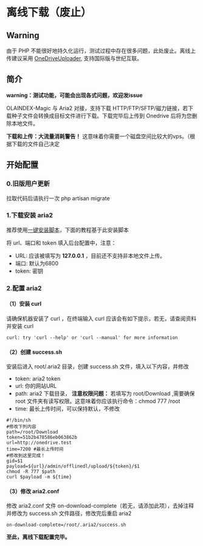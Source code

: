 # 离线下载（废止）

## Warning

由于 PHP 不能很好地持久化运行，测试过程中存在很多问题，此处废止。离线上传建议采用 [OneDriveUploader](https://github.com/MoeClub/OneList/tree/master/OneDriveUploader), 支持国际版与世纪互联。

## 简介

**warning：测试功能，可能会出现各式问题，欢迎发issue**

OLAINDEX-Magic 与 Aria2 对接，支持下载 HTTP/FTP/SFTP/磁力链接，若下载种子文件会转换成目标文件进行下载。下载完毕后上传到 Onedrive 后将为您删除本地文件。

**下载和上传：大流量消耗警告！** 这意味着你需要一个磁盘空间比较大的vps。（根据下载的文件自己决定

## 开始配置

### 0.旧版用户更新
拉取代码后请执行一次 php artisan migrate

### 1.下载安装 aria2
推荐使用[一键安装脚本](https://github.com/P3TERX/aria2.sh)，下面的教程基于此安装脚本

将 url、端口和 token 填入后台配置中，注意：
+ URL: 应该被填写为 **127.0.0.1** ，目前还不支持非本地文件上传。
+ 端口: 默认为6800
+ token: 密钥

### 2.配置 aria2

#### （1）安装 curl
请确保机器安装了 curl ，在终端输入 curl 应该会有如下提示，若无，请查阅资料并安装 curl
```
curl: try 'curl --help' or 'curl --manual' for more information
```

#### （2）创建 success.sh
安装后进入 root/.aria2 目录，创建 success.sh 文件，填入以下内容，并修改
+ token: aria2 token
+ url: 你的网站URL
+ path: aria2 下载目录， **注意权限问题：** 若填写为 root/Download ,需要确保 root 文件夹有读写权限。这意味着你应该执行命令：chmod 777 /root
+ time: 最长上传时间，可以保持默认，不修改
```
#!/bin/sh
#修改下列内容
path=/root/Download
token=51b2b478586eb063862b
url=http://onedrive.test
time=7200 #最长上传时间
#修改到这里完成！
gid=$1
payload=${url}/admin/offlinedl/upload/${token}/$1
chmod -R 777 $path
curl $payload -m ${time}
```

#### （3）修改 aria2.conf
修改 aria2.conf 文件 on-download-complete（若无，请添加此项），去掉注释并修改为 success.sh 文件路径，修改完后重启 aria2
```
on-download-complete=/root/.aria2/success.sh
```

**至此，离线下载配置完毕。**
